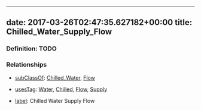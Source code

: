 
---
date: 2017-03-26T02:47:35.627182+00:00
title: Chilled_Water_Supply_Flow
---
### Definition: TODO

### Relationships

* [subClassOf](http://www.w3.org/2000/01/rdf-schema#subClassOf): [Chilled_Water](https://brickschema.org/schema/1.0/Brick#Chilled_Water), [Flow](https://brickschema.org/schema/1.0/Brick#Flow)

* [usesTag](https://brickschema.org/schema/1.0/BrickFrame#usesTag): [Water](https://brickschema.org/schema/1.0/BrickTag#Water), [Chilled](https://brickschema.org/schema/1.0/BrickTag#Chilled), [Flow](https://brickschema.org/schema/1.0/BrickTag#Flow), [Supply](https://brickschema.org/schema/1.0/BrickTag#Supply)

* [label](http://www.w3.org/2000/01/rdf-schema#label): Chilled Water Supply Flow
